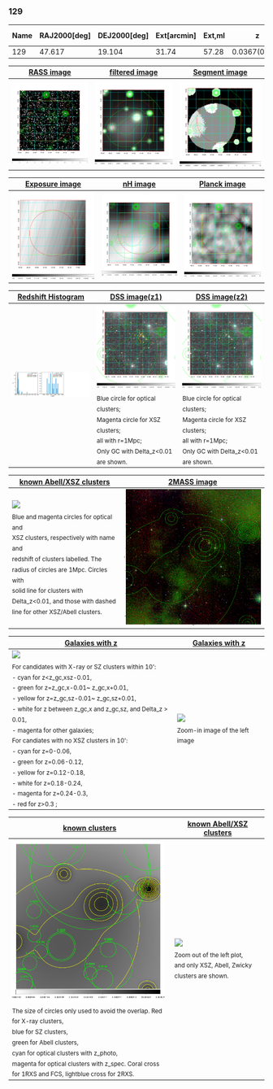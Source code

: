 <div STYLE="page-break-after: always;"></div>

### 129

|Name|RAJ2000[deg]|DEJ2000[deg] |Ext[arcmin]| Ext,ml | z | z_src| C|GC(XSZ,Delta_z<0.01)| GC(OPT,Delta_z<0.01)|GC| R_sig[arcmin] | R500[arcmin] | R500[Mpc]| CRsig[c/s] | CR500[c/s] |L500[1E44 erg/s]|F500[1E-12 erg/s/cm^2]| M500[1E14 Msun]|Tx[keV]|Cnt_sig|Beta|Rc[arcmin]|Comment|Alias|
|---|---|---|---|---|---|------|---|--------|---------|----------|---|---|---|---|---|---|---|---|---|---|---|---|---|---|
|129| 47.617| 19.104| 31.74| 57.28| 0.0367(0.005)| z1,| G| -| -| N| 44.065| 14.995| 0.656| 0.313(0.074)| 0.282(0.067)| 0.139(0.085)| 4.448(2.708)| 0.83(0.26)| 1.93(0.38)| 256.7| 0.809(-0.163+0.125)| 41.319(-7.893+5.449)| -| t647|

|[RASS image](../image/129/129_img.pdf)|[filtered image](../image/129/129_fil.pdf)|[Segment image](../image/129/129_seg.pdf)|
|-------------------|--------------------|-------------------|
| <img src="../image/129/129_img.png" width="300">  | <img src="../image/129/129_fil.png" width="300">   | <img src="../image/129/129_seg.png" width="300">  |

|[Exposure image](../image/129/129_mex.pdf)| [nH image](../image/129/129_nh.pdf)| [Planck image](../image/129/129_p.pdf)|
|-------------------|--------------------|-------------------|
|<img src="../image/129/129_mex.png" width="300">   | <img src="../image/129/129_nh.png" width="300">    | <img src="../image/129/129_p.png" width="300"> |

|[Redshift Histogram](../image/129/129_zg.pdf) | [DSS image(z1)](../image/129/129_dss_z1.pdf)      |  [DSS image(z2)](../image/129/129_dss_z2.pdf)    |
|-------------------|--------------------|-------------------|
|<img src="../image/129/129_zg.png" width="300"> |<img src="../image/129/129_dss_z1.png" width="300"> <sub><br>Blue circle for optical clusters; <br>Magenta circle for XSZ clusters; <br>all with r=1Mpc; <br>Only GC with Delta_z<0.01 are shown. </sub>| <img src="../image/129/129_dss_z2.png" width="300"><sub><br>Blue circle for optical clusters; <br>Magenta circle for XSZ clusters; <br>all with r=1Mpc; <br>Only GC with Delta_z<0.01 are shown. </sub> |

|[known Abell/XSZ clusters](../image/129/129_m.pdf) | [2MASS image](../image/129/129_2mass.pdf)      |
|-------------------|-------------------|
|<img src=../image/129/129_m.png width="300"> <br><sub>Blue and magenta circles for optical and <br>XSZ clusters, respectively with name and <br>redshift of clusters labelled. The <br>radius of circles are 1Mpc. Circles with <br>solid line for clusters with <br>Delta_z<0.01, and those with dashed <br>line for other XSZ/Abell clusters.        </sub>|<img src="../image/129/129_2mass.png" width="300">  |

|[Galaxies with z](../image/129/129_opt_ned.pdf) |[Galaxies with z](../image/129/129_opt_ned_zoom.pdf) |
|-------------------|-------------------|
| <img src=../image/129/129_opt_ned.png width="300"> <br><sub> For candidates with X-ray or SZ clusters within 10': <br> - cyan for z<z_gc,xsz-0.01, <br> - green for z=z_gc,x-0.01~ z_gc,x+0.01, <br> - yellow for z=z_gc,sz-0.01~ z_gc,sz+0.01, <br> - white for z between z_gc,x and z_gc,sz, and Delta_z > 0.01, <br> - magenta for other galaxies; <br>For candiates with no XSZ clusters in 10': <br> - cyan for z=0-0.06, <br> - green for z=0.06-0.12, <br> - yellow for z=0.12-0.18, <br> - white for z=0.18-0.24, <br> - magenta for z=0.24-0.3, <br> - red for z>0.3 ;  </sub>|<img src=../image/129/129_opt_ned_zoom.png width="300">  <br><sub> Zoom-in image of the left image</sub>|

|[known clusters](../image/129/129_gc.pdf) |[known Abell/XSZ clusters](../image/129/129_gc_large.pdf) |
|-------------------|-------------------|
| <img src=../image/129/129_gc.png width="300"> <br><sub> The size of circles only used to avoid the overlap. Red for X-ray clusters, <br> blue for SZ clusters, <br> green for Abell clusters, <br> cyan for optical clusters with z_photo, <br> magenta for optical clusters with z_spec. Coral cross for 1RXS and FCS, lightblue cross for 2RXS. </sub>|<img src=../image/129/129_gc_large.png width="300"> <br><sub> Zoom out of the left plot, <br> and only XSZ, Abell, Zwicky clusters are shown. </sub> |



